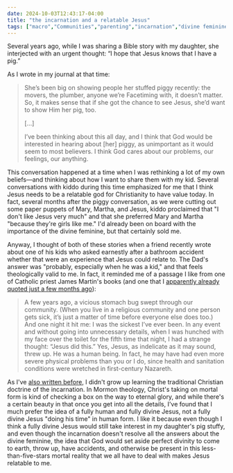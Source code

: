 ```yaml
---
date: 2024-10-03T12:43:17-04:00
title: "the incarnation and a relatable Jesus"
tags: ["macro","Communities","parenting","incarnation","divine feminine","James Martin","stuffies"]
---
```

Several years ago, while I was sharing a Bible story with my daughter, she interjected with an urgent thought: “I hope that Jesus knows that I have a pig.”

As I wrote in my journal at that time:

> She’s been big on showing people her stuffed piggy recently: the movers, the plumber, anyone we’re Facetiming with, it doesn’t matter. So, it makes sense that if she got the chance to see Jesus, she’d want to show Him her pig, too.
> 
> [...]
> 
> I’ve been thinking about this all day, and I think that God would be interested in hearing about [her] piggy, as unimportant as it would seem to most believers. I think God cares about our problems, our feelings, our anything.

This conversation happened at a time when I was rethinking a lot of my own beliefs—and thinking about how I want to share them with my kid. Several conversations with kiddo during this time emphasized for me that I think Jesus needs to be a relatable god for Christianity to have value today. In fact, several months after the piggy conversation, as we were cutting out some paper puppets of Mary, Martha, and Jesus, kiddo proclaimed that "I don't like Jesus very much" and that she preferred Mary and Martha "because they're girls like me." I'd already been on board with the importance of the divine feminine, but that certainly sold me. 

Anyway, I thought of both of these stories when a friend recently wrote about one of his kids who asked earnestly after a bathroom accident whether that were an experience that Jesus could relate to. The Dad's answer was "probably, especially when he was a kid," and that feels theologically valid to me. In fact, it reminded me of a passage I like from one of Catholic priest James Martin's books (and one that I [apparently already quoted just a few months ago](https://spencergreenhalgh.com/communities/abandoning-the-false-god-of-control/)): 

> A few years ago, a vicious stomach bug swept through our community. (When you live in a religious community and one person gets sick, it’s just a matter of time before everyone else does too.) And one night it hit me: I was the sickest I’ve ever been. In any event and without going into unnecessary details, when I was hunched with my face over the toilet for the fifth time that night, I had a strange thought: “Jesus did this.” Yes, Jesus, as indelicate as it may sound, threw up. He was a human being. In fact, he may have had even more severe physical problems than you or I do, since health and sanitation conditions were wretched in first-century Nazareth.

As I've [also written before](https://spencergreenhalgh.com/communities/an-enmediated-god/), I didn't grow up learning the traditional Christian doctrine of the incarnation. In Mormon theology, Christ's taking on mortal form is kind of checking a box on the way to eternal glory, and while there's a certain beauty in that once you get into all the details, I've found that I much prefer the idea of a fully human and fully divine Jesus, not a fully divine Jesus "doing his time" in human form. I like it because even though I think a fully divine Jesus would still take interest in my daughter's pig stuffy, and even though the incarnation doesn't resolve all the answers about the divine feminine, the idea that God would set aside perfect divinity to come to earth, throw up, have accidents, and otherwise be present in this less-than-five-stars mortal reality that we all have to deal with makes Jesus relatable to me. 